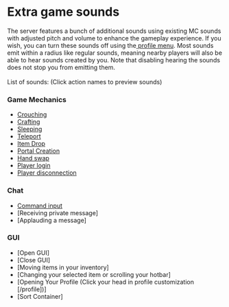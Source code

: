 # Extra game sounds

The server features a bunch of additional sounds using existing MC sounds with adjusted pitch and volume to enhance the gameplay experience. If you wish, you can turn these sounds off using the[ profile menu](../../general/profile-and-customization/). Most sounds emit within a radius like regular sounds, meaning nearby players will also be able to hear sounds created by you. Note that disabling hearing the sounds does not stop you from emitting them.\
\
List of sounds: (Click action names to preview sounds)

### Game Mechanics
* [Crouching](https://github.com/user-attachments/assets/4d0e3309-633a-4f3b-b368-d224641af75c)
* [Crafting](https://github.com/user-attachments/assets/394ef36e-f3fa-47e7-b973-6a0e51192929)
* [Sleeping](https://github.com/user-attachments/assets/b7669156-cafa-4491-8c93-0b5bb0778472)
* [Teleport](https://github.com/user-attachments/assets/74e65100-f3bf-44b9-8f7c-359faccb2765)
* [Item Drop](https://github.com/user-attachments/assets/7d816364-dbe0-47af-a9d0-2b2e8a0a1e70)
* [Portal Creation](https://github.com/user-attachments/assets/5ed7d720-aa0b-4bc4-a1d1-66ac094aab40)
* [Hand swap](https://github.com/user-attachments/assets/bca2a2e6-ea15-41c4-8229-fa0ad792ac0b)
* [Player login](https://github.com/user-attachments/assets/6e1d37d2-9f3c-4f21-ba7a-776327533a61)
* [Player disconnection](https://github.com/user-attachments/assets/f68693c5-7bb6-4155-a556-c51201b237b9)
### Chat
* [Command input](https://github.com/user-attachments/assets/3e6181f6-6ae0-49e4-8a0a-4ae226016a81)
* [Receiving private message]
* [Applauding a message]
### GUI
* [Open GUI]
* [Close GUI]
* [Moving items in your inventory]
* [Changing your selected item or scrolling your hotbar]
* [Opening Your Profile (Click your head in profile customization [/profile])]
* [Sort Container]
